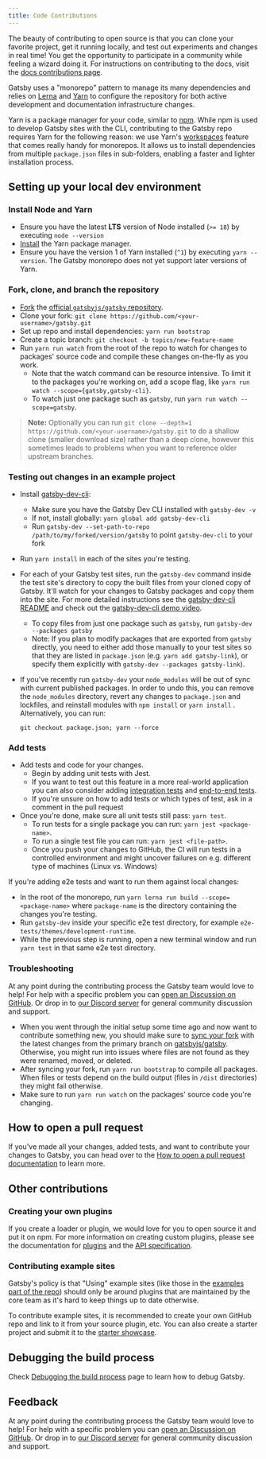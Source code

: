 ```yaml
---
title: Code Contributions
---
```


The beauty of contributing to open source is that you can clone your favorite project, get it running locally, and test out experiments and changes in real time! You get the opportunity to participate in a community while feeling a wizard doing it. For instructions on contributing to the docs, visit the [docs contributions page](/contributing/docs-contributions/).

Gatsby uses a "monorepo" pattern to manage its many dependencies and relies on [Lerna](https://lerna.js.org/) and [Yarn](https://yarnpkg.com/) to configure the repository for both active development and documentation infrastructure changes.

Yarn is a package manager for your code, similar to [npm](https://www.npmjs.com/). While npm is used to develop Gatsby sites with the CLI, contributing to the Gatsby repo requires Yarn for the following reason: we use Yarn's [workspaces](https://yarnpkg.com/lang/en/docs/workspaces/) feature that comes really handy for monorepos. It allows us to install dependencies from multiple `package.json` files in sub-folders, enabling a faster and lighter installation process.

## Setting up your local dev environment

### Install Node and Yarn

- Ensure you have the latest **LTS** version of Node installed (`>= 18`) by executing `node --version`
- [Install](https://yarnpkg.com/en/docs/install) the Yarn package manager.
- Ensure you have the version 1 of Yarn installed (`^1`) by executing `yarn --version`. The Gatsby monorepo does not yet support later versions of Yarn.

### Fork, clone, and branch the repository

- [Fork](https://help.github.com/en/github/getting-started-with-github/fork-a-repo) the [official `gatsbyjs/gatsby` repository](https://github.com/gatsbyjs/gatsby).
- Clone your fork: `git clone https://github.com/<your-username>/gatsby.git`
- Set up repo and install dependencies: `yarn run bootstrap`
- Create a topic branch: `git checkout -b topics/new-feature-name`
- Run `yarn run watch` from the root of the repo to watch for changes to packages' source code and compile these changes on-the-fly as you work.
  - Note that the watch command can be resource intensive. To limit it to the packages you're working on, add a scope flag, like `yarn run watch --scope={gatsby,gatsby-cli}`.
  - To watch just one package such as `gatsby`, run `yarn run watch --scope=gatsby`.

> **Note:** Optionally you can run `git clone --depth=1 https://github.com/<your-username>/gatsby.git` to do a shallow clone (smaller download size) rather than a deep clone, however this sometimes leads to problems when you want to reference older upstream branches.

### Testing out changes in an example project

- Install [gatsby-dev-cli](https://github.com/gatsbyjs/gatsby/tree/master/packages/gatsby-dev-cli):
  - Make sure you have the Gatsby Dev CLI installed with `gatsby-dev -v`
  - If not, install globally: `yarn global add gatsby-dev-cli`
  - Run `gatsby-dev --set-path-to-repo /path/to/my/forked/version/gatsby` to point `gatsby-dev-cli` to your fork
- Run `yarn install` in each of the sites you're testing.
- For each of your Gatsby test sites, run the `gatsby-dev` command inside the test site's directory to copy
  the built files from your cloned copy of Gatsby. It'll watch for your changes
  to Gatsby packages and copy them into the site. For more detailed instructions
  see the [gatsby-dev-cli README](https://www.npmjs.com/package/gatsby-dev-cli) and check out the [gatsby-dev-cli demo video](https://www.youtube.com/watch?v=D0SwX1MSuas).
  - To copy files from just one package such as `gatsby`, run `gatsby-dev --packages gatsby`
  - Note: If you plan to modify packages that are exported from `gatsby` directly, you need to either add those manually to your test sites so that they are listed in `package.json` (e.g. `yarn add gatsby-link`), or specify them explicitly with `gatsby-dev --packages gatsby-link`).
- If you've recently run `gatsby-dev` your `node_modules` will be out of sync with current published packages. In order to undo this, you can remove the `node_modules` directory, revert any changes to `package.json` and lockfiles, and reinstall modules with `npm install` or `yarn install` . Alternatively, you can run:

  ```shell
  git checkout package.json; yarn --force
  ```

### Add tests

- Add tests and code for your changes.
  - Begin by adding unit tests with Jest.
  - If you want to test out this feature in a more real-world application you can also consider adding [integration tests](https://github.com/gatsbyjs/gatsby/tree/master/integration-tests) and [end-to-end tests](https://github.com/gatsbyjs/gatsby/tree/master/e2e-tests).
  - If you're unsure on how to add tests or which types of test, ask in a comment in the pull request
- Once you're done, make sure all unit tests still pass: `yarn test`.
  - To run tests for a single package you can run: `yarn jest <package-name>`.
  - To run a single test file you can run: `yarn jest <file-path>`.
  - Once you push your changes to GitHub, the CI will run tests in a controlled environment and might uncover failures on e.g. different type of machines (Linux vs. Windows)

If you're adding e2e tests and want to run them against local changes:

- In the root of the monorepo, run `yarn lerna run build --scope=<package-name>` where `package-name` is the directory containing the changes you're testing.
- Run `gatsby-dev` inside your specific e2e test directory, for example `e2e-tests/themes/development-runtime`.
- While the previous step is running, open a new terminal window and run `yarn test` in that same e2e test directory.

### Troubleshooting

At any point during the contributing process the Gatsby team would love to help! For help with a specific problem you can [open an Discussion on GitHub](https://github.com/gatsbyjs/gatsby/discussions/categories/help). Or drop in to [our Discord server](https://gatsby.dev/discord) for general community discussion and support.

- When you went through the initial setup some time ago and now want to contribute something new, you should make sure to [sync your fork](https://help.github.com/en/github/collaborating-with-issues-and-pull-requests/syncing-a-fork) with the latest changes from the primary branch on [gatsbyjs/gatsby](https://github.com/gatsbyjs/gatsby). Otherwise, you might run into issues where files are not found as they were renamed, moved, or deleted.
- After syncing your fork, run `yarn run bootstrap` to compile all packages. When files or tests depend on the build output (files in `/dist` directories) they might fail otherwise.
- Make sure to run `yarn run watch` on the packages' source code you're changing.

## How to open a pull request

If you've made all your changes, added tests, and want to contribute your changes to Gatsby, you can head over to the [How to open a pull request documentation](/contributing/how-to-open-a-pull-request) to learn more.

## Other contributions

### Creating your own plugins

If you create a loader or plugin, we would love for you to open source it and put it on npm. For more information on creating custom plugins, please see the documentation for [plugins](/docs/plugins/) and the [API specification](/docs/api-specification/).

### Contributing example sites

Gatsby's policy is that "Using" example sites (like those in the [examples part of the repo](https://github.com/gatsbyjs/gatsby/tree/master/examples)) should only be around plugins that are maintained by the core team as it's hard to keep things up to date otherwise.

To contribute example sites, it is recommended to create your own GitHub repo and link to it from your source plugin, etc. You can also create a starter project and submit it to the [starter showcase](/starters/submissions).

## Debugging the build process

Check [Debugging the build process](/docs/debugging-the-build-process/) page to learn how to debug Gatsby.

## Feedback

At any point during the contributing process the Gatsby team would love to help! For help with a specific problem you can [open an Discussion on GitHub](https://github.com/gatsbyjs/gatsby/discussions/categories/help). Or drop in to [our Discord server](https://gatsby.dev/discord) for general community discussion and support.
